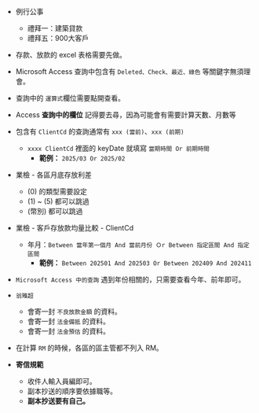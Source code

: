 - 例行公事
    - 禮拜一：建築貸款
    - 禮拜五：900大客戶

- 存款、放款的 excel 表格需要先做。

- Microsoft Access 查詢中包含有 `Deleted、Check、最近、綠色` 等關鍵字無須理會。

- 查詢中的 `運算式`欄位需要點開查看。

- Access **查詢中的欄位** 記得要去尋，因為可能會有需要計算天數、月數等

- 包含有 `ClientCd` 的查詢通常有 `xxx (當前)`、`xxx (前期)` 
    - `xxxx ClientCd` 裡面的 keyDate 就填寫 `當期時間 Or 前期時間`
        - **範例：** `2025/03 Or 2025/02`

- 業檢 - 各區月底存放利差
    - (0) 的類型需要設定
    - (1) ~ (5) 都可以跳過
    - (幣別) 都可以跳過

- 業檢 - 客戶存放款均量比較 - ClientCd
    - 年月：`Between 當年第一個月 And 當前月份 Ｏr Between 指定區間 And 指定區間`
        - **範例：** `Between 202501 And 202503 Or Between 202409 And 202411` 

- `Microsoft Access 中的查詢` 遇到年份相關的，只需要查看今年、前年即可。

- `翁雉超` 
    - 會寄一封 `不良放款金額` 的資料。
    - 會寄一封 `法金備抵` 的資料。
    - 會寄一封 `法金預估` 的資料。

- 在計算 `RM` 的時候，各區的區主管都不列入 RM。

- **寄信規範**
    - 收件人輸入員編即可。
    - 副本抄送的順序要依據職等。
    - **副本抄送要有自己。**
